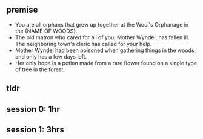 ## premise
- You are all orphans that grew up together at the Wool's Orphanage in the {NAME OF WOODS}.
- The old matron who cared for all of you, Mother Wyndel, has fallen ill. The neighboring town's cleric has called for your help.
- Mother Wyndel had been poisoned when gathering things in the woods, and only has a few days left.
- Her only hope is a potion made from a rare flower found on a single type of tree in the forest. 


## tldr

## session 0: 1hr

## session 1: 3hrs
